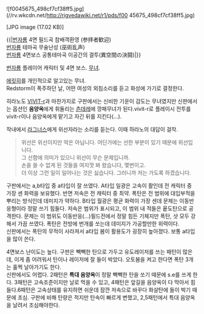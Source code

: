 ![f0045675_498cf7cf38ff5.jpg](//rv.wkcdn.net/http://rigvedawiki.net/r1/pds/f00
45675_498cf7cf38ff5.jpg)

[JPG image (17.02 KB)]

{{|[번자룡](%EB%B2%88%EC%9E%90%EB%A3%A1.md) 4면 필드곡 참배객환영 (参拝者歓迎)  
[번자룡](%EB%B2%88%EC%9E%90%EB%A3%A1.md) 테마곡 무술난성 (巫術乱声)  
[번자룡](%EB%B2%88%EC%9E%90%EB%A3%A1.md) 4면보스 공통테마곡 이공간의 결투(異空間の決鬪)|}}

[번자룡](%EB%B2%88%EC%9E%90%EB%A3%A1.md) 플레이어 캐릭터 및 4면 보스.
[무녀](%EB%AC%B4%EB%85%80.md).

[에릿히](%EC%97%90%EB%A6%BF%ED%9E%88.md)를 개인적으로 알고있는 무녀.  
Redstorm이 폭주하던 날, 어떤 여성의 외침소리를 듣고 화성에 가기로 결정한다.

히라노도 [VIVIT-r](VIVIT-r.md)과 마찬가지로 구판에서는 신비한 기운이 감도는 무녀였지만 신판에서는 옵션인
**음양옥**에게 휘둘리는 [츤데레](%EC%B8%A4%EB%8D%B0%EB%A0%88.md)에 깡패무녀가 된다.vivit-r로
플레이시 전투를 vivit-r이나 음양옥에게 맡기고 자긴 뒤를 지킨다(...).

작내에서 [라그너스](%EB%9D%BC%EA%B7%B8%EB%84%88%EC%8A%A4.md)에게 위선자라는 소리를 듣는다. 이때
하라노의 대답이 걸작.  

> 위선은 위선이지만 악은 아닙니다. 어딘가에는 선한 부분이 있기 때문에 위선입니다.  
그 선함에 의미가 있으니 위선이 무슨 문제입니까.  
손을 쓸 수 없게 된 것들을 여지껏 봐 왔습니다, 몇번이고.  
더 이상 그런 일이 일어나는 것은 싫습니다. 그러니까 저는 가도록 하겠습니다.

구판에서는 a,b타입 중 a타입이 잘 쓰였다. A타입 일광은 고속이 활인데 전 캐릭터 중 가장 센 화력을 보유했다. 반면 저속은 전 캐릭터
중 최약. 폭탄은 전 범위에 대입부적을 뿌리는 방식인데 데미지가 약하다. B타입 월광은 평균 화력이 가장 센데 문제는 이동반응형이라 정말
쓰기 힘들다. 저속은 범위가 표시되고, 이 범위 내 적들은 윹도탄으로 공격한다. 문제는 이 범위도 이동반응(...)필드전에서 정말 힘든
기체지만 폭탄, 샷 모두 강해서 가끔 쓰였다. 폭탄은 전방에 번개를 쏘는데 데미지가 가공할만한 위력이다.  
신판에서는 폭탄의 무적이 사라져서 a타입 봄이 활용도가 굉장히 높아졌다. 보통 a타입을 많이 쓴다.

4면보스 난이도는 높다. 구판은 빽빽한 탄으로 가두고 유도레이저를 쓰는 패턴이 많은데, 이게 좀 어려워서 탄이나 레이저에 잘 들이 박았다.
오토봄을 켜고 한다면 폭탄 3개는 훌쩍 날아가기도 한다.  
신판에서도 어렵다. 2패턴은 **특대 음양옥**이 정말 빽빽한 탄을 쏘기 때문에 s.e를 쓰게 한다. 3패턴은 고속조준이지만 날로 먹을 수
있고, 4패턴은 앞길을 음양옥이 다 막아서 힘들다.6패턴은 고속상태를 유지하면 쉬운데 잠깐 저속으로 바꾸다 화살탄에 들이 박기 때문에 조심.
구판에 비해 탄량은 적지만 탄속이 빠르게 변했고, 2,5패턴에서 특대 음양옥을 날려서 조심해야한다.

